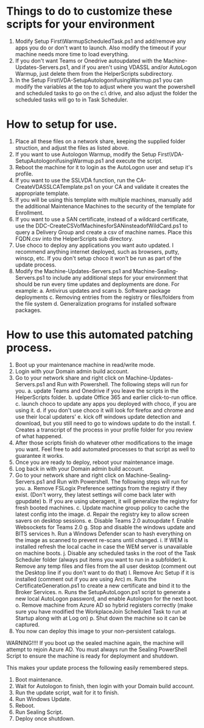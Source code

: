 # Things to do to customize these scripts for your environment

1. Modify Setup First\WarmupScheduledTask.ps1 and add/remove any apps you do or don't want to launch.  Also modify the timeout if your machine needs more time to load everything.
2. If you don't want Teams or Onedrive autoupdated with the Machine-Updates-Servers.ps1, and if you aren't using VDASSL and/or AutoLogon Warmup, just delete them from the HelperScripts subdirectory.
3. In the Setup First\VDA-SetupAutologonifusingWarmup.ps1 you can modify the variables at the top to adjust where you want the powershell and scheduled tasks to go on the c:\ drive, and also adjust the folder the scheduled tasks will go to in Task Scheduler.

# How to setup for use.

1. Place all these files on a network share, keeping the supplied folder struction, and adjust the files as listed above.
2. If you want to use Autologon Warmup, modify the Setup First\VDA-SetupAutologonifusingWarmup.ps1 and execute the script.
3. Reboot the machine for it to login as the AutoLogon user and setup it's profile.
4. If you want to use the SSLVDA function, run the CA-CreateVDASSLCATemplate.ps1 on your CA and validate it creates the appropriate template.
5. If you will be using this template with multiple machines, manually add the additional Maintenance Machines to the security of the template for Enrollment.
6. If you want to use a SAN certificate, instead of a wildcard certificate, use the DDC-CreateCSVofMachinesforSANinsteadofWildCard.ps1 to query a Delivery Group and create a csv of machine names.  Place this FQDN.csv into the HelperScripts sub directory.
7. Use choco to deploy any applications you want auto updated.  I recommend anything internet deployed, such as browsers, putty, winscp, etc.  If you don't setup choco it won't be run as part of the update process.
8. Modify the Machine-Updates-Servers.ps1 and Machine-Sealing-Servers.ps1 to include any additional steps for your environment that should be run every time updates and deployments are done.  For example:
    a. Antivirus updates and scans
    b. Software package deployments
    c. Removing entries from the registry or files/folders from the file system
    d. Generalization programs for installed software packages.

# How to use this automated patching process.
1. Boot up your maintenance machine in read/write mode.
2. Login with your Domain admin build account.
3. Go to your network share and right click on Machine-Updates-Servers.ps1 and Run with Powershell.  The following steps will run for you.
    a. update Teams and Onedrive if you leave the scripts in the HelperScripts folder.
    b. update Office 365 and earlier click-to-run office.
    c. launch choco to update any apps you deployed with choco, if you are using it.
    d. if you don't use choco it will look for firefox and chrome and use their local updaters'
    e. kick off windows update detection and download, but you still need to go to windows update to do the install.
    f. Creates a transcript of the process in your profile folder for you review of what happened.
4. After those scripts finish do whatever other modifications to the image you want.  Feel free to add automated processes to that script as well to guarantee it works.
5. Once you are ready to deploy, reboot your maintenance image.
6. Log back in with your Domain admin build account.
7. Go to your network share and right click on Machine-Sealing-Servers.ps1 and Run with Powershell.  The following steps will run for you.
    a. Remove FSLogix Preference settings from the registry if they exist. (Don't worry, they latest settings will come back later with gpupdate)
    b. If you are using uberagent, it will generalize the registry for fresh booted machines.
    c. Update machine group policy to cache the latest config into the image.
    d. Repair the registry key to allow screen savers on desktop sessions.
    e. Disable Teams 2.0 autoupdate
    f. Enable Websockets for Teams 2.0
    g. Stop and disable the windows update and BITS services
    h. Run a Windows Defender scan to hash everything on the image as scanned to prevent re-scans until changed.
    i. If WEM is installed refresh the local cache in case the WEM server is unavailable on machine boots.
    j. Disable any scheduled tasks in the root of the Task Scheduler folder (always put items you want to run in a subfolder)
    k. Remove any temp files and files from the all user desktop (comment out the Desktop line if you don't want to do that)
    l. Remove Arc Setup if it is installed (comment out if you are using Arc)
    m. Runs the CertificateGeneration.ps1 to create a new certificate and bind it to the Broker Services.
    n. Runs the SetupAutoLogon.ps1 script to generate a new local AutoLogon password, and enable Autologon for the next boot.
    o. Remove machine from Azure AD so hybrid registers correctly (make sure you have modified the WorkplaceJoin Scheduled Task to run at Startup along with at Log on)
    p. Shut down the machine so it can be captured.
8. You now can deploy this image to your non-persistent catalogs.

WARNING!!!!
If you boot up the sealed machine again, the machine will attempt to rejoin Azure AD.  You must always run the Sealing PowerShell Script to ensure the machine is ready for deployment and shutdown.


This makes your update process the following easily remembered steps.
1. Boot maintenance.
2. Wait for Autologon to finish, then login with your Domain build account.
3. Run the update script, wait for it to finish.
4. Run Windows Update.
5. Reboot.
6. Run Sealing Script.
7. Deploy once shutdown.